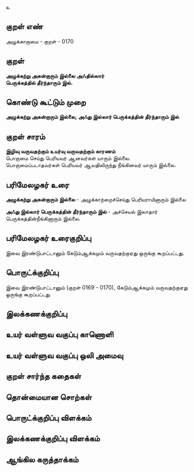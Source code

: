 உ

## குறள் எண் 

அழுக்காறாமை - குறள் - 0170  

## குறள் 

**அழுக்கற்று அகன்றாரும் இல்லை அஃதில்லார்  
பெருக்கத்தில் தீர்ந்தாரும் இல்.** 

## கொண்டு கூட்டும் முறை

**அழுக்கற்று அகன்றாரும் இல்லை, அஃது இல்லார் பெருக்கத்தின் தீர்ந்தாரும் இல்**  

## குறள் சாரம் 

**இழிவு வருவதற்கும் உயர்வு வருவதற்கும் காரணம்**  
பொறாமை செய்து பெரியவர் ஆனவர்கள் யாரும் இல்லை.  
பொறாமைப்படாதவர்கள் பெரியவர் ஆவதிலிருந்து நீங்கினவர் யாரும் இல்லை.  

## பரிமேலழகர் உரை

**அழுக்கற்று அகன்றாரும் இல்லை** - அழுக்காற்றைச்செய்து பெரியராயினாரும் இல்லை  

**அஃது இல்லார் பெருக்கத்தின் தீர்ந்தாரும் இல்** - அச்செயல் இலாதார் பெருக்கத்தின்நீங்கினாரும் இல்லை.  
  

## பரிமேலழகர் உரைகுறிப்பு   

இவை இரண்டுபாட்டானும் கேடும்ஆக்கமும் வருவதற்குஏது ஒருங்கு கூறப்பட்டது.  

## பொருட்க்குறிப்பு 


இவை இரண்டுபாட்டானும் (குறள் 0169 - 0170), கேடும்ஆக்கமும் வருவதற்குஏது ஒருங்கு கூறப்பட்டது.  

## இலக்கணக்குறிப்பு  


## உயர் வள்ளுவ வகுப்பு காணொளி


## உயர் வள்ளுவ வகுப்பு ஒலி அமைவு 

 
## குறள் சார்ந்த கதைகள் 


## தொன்மையான சொற்கள்


## பொருட்க்குறிப்பு விளக்கம்


## இலக்கணக்குறிப்பு விளக்கம்


## ஆங்கில கருத்தாக்கம் 



